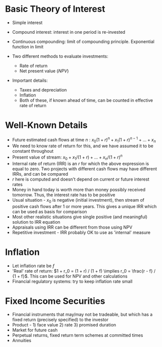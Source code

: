 # Basic Theory of Interest
- Simple interest
- Compound interest: interest in one period is re-invested
- Continuous compounding: limit of compounding principle. Exponential function in limit

- Two different methods to evaluate investments:
    - Rate of return
    - Net present value (*NPV*)
- Important details:
    - Taxes and depreciation
    - Inflation
    - Both of these, if known ahead of time, can be counted in effective rate of return

# Well-Known Details
- Future estimated cash flows at time $n$ : $x_0 (1 + r)^{n} + x_1 (1 + r)^{n - 1} + \ldots + x_n$
- We need to know rate of return for this, and we have assumed it to be constant throughout
- Present value of stream: $x_0 + x_1 / (1 + r) + \ldots + x_n / (1 + r)^{n}$
- Internal rate of return (IRR) is an $r$ for which the above expression is equal to zero. Two projects with different cash flows may have different IRRs, and can be compared
- $r$ here is computed and doesn't depend on current or future interest rates
- Money in hand today is worth more than money possibly received tomorrow. Thus, the interest rate has to be positive
- Usual situation - $x_0$ is negative (initial investment), then stream of positive cash flows after 1 or more years. This gives a unique IRR which can be used as basis for comparison
- Most other realistic situations give single positive (and meaningful) solution to IRR equation 
- Appraisals using IRR can be different from those using NPV
- Repetitive investment - IRR probably OK to use as 'internal' measure

# Inflation
- Let inflation rate be $f$
- 'Real' rate of return: $1 + r_0 = (1 + r) / (1 + f) \implies r_0 = \frac{r - f} / {1 + f}$. This can be used for NPV and other calculations
- Financial regulatory systems: try to keep inflation rate small

# Fixed Income Securities
- Financial instruments that may/may not be tradeable, but which has a fixed return (precisely specified) to the investor
- Product - 1) face value 2) rate 3) promised duration
- Market for future cash
- Perpetual returns, fixed return term schemes at committed times
- Annuities
